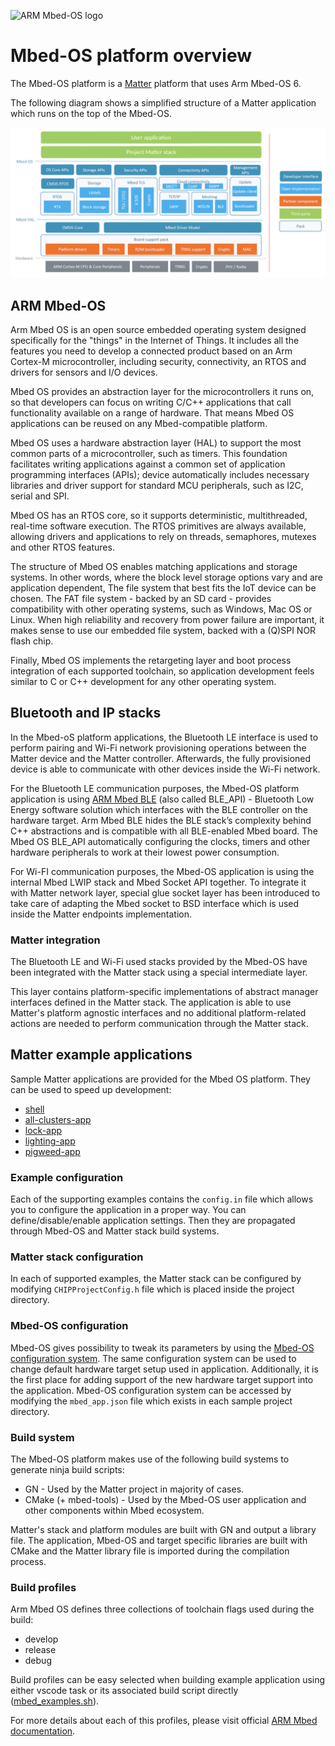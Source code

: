 ![ARM Mbed-OS logo](https://raw.githubusercontent.com/ARMmbed/mbed-os/master/logo.png)

# Mbed-OS platform overview

The Mbed-OS platform is a
[Matter](https://github.com/project-chip/connectedhomeip) platform that uses Arm
Mbed-OS 6.

The following diagram shows a simplified structure of a Matter application which
runs on the top of the Mbed-OS.

![matter_mbedos_overview_simplified](images/matter_mbedos_overview_simplified.png)

## ARM Mbed-OS

Arm Mbed OS is an open source embedded operating system designed specifically
for the "things" in the Internet of Things. It includes all the features you
need to develop a connected product based on an Arm Cortex-M microcontroller,
including security, connectivity, an RTOS and drivers for sensors and I/O
devices.

Mbed OS provides an abstraction layer for the microcontrollers it runs on, so
that developers can focus on writing C/C++ applications that call functionality
available on a range of hardware. That means Mbed OS applications can be reused
on any Mbed-compatible platform.

Mbed OS uses a hardware abstraction layer (HAL) to support the most common parts
of a microcontroller, such as timers. This foundation facilitates writing
applications against a common set of application programming interfaces (APIs);
device automatically includes necessary libraries and driver support for
standard MCU peripherals, such as I2C, serial and SPI.

Mbed OS has an RTOS core, so it supports deterministic, multithreaded, real-time
software execution. The RTOS primitives are always available, allowing drivers
and applications to rely on threads, semaphores, mutexes and other RTOS
features.

The structure of Mbed OS enables matching applications and storage systems. In
other words, where the block level storage options vary and are application
dependent, The file system that best fits the IoT device can be chosen. The FAT
file system - backed by an SD card - provides compatibility with other operating
systems, such as Windows, Mac OS or Linux. When high reliability and recovery
from power failure are important, it makes sense to use our embedded file
system, backed with a (Q)SPI NOR flash chip.

Finally, Mbed OS implements the retargeting layer and boot process integration
of each supported toolchain, so application development feels similar to C or
C++ development for any other operating system.

## Bluetooth and IP stacks

In the Mbed-oS platform applications, the Bluetooth LE interface is used to
perform pairing and Wi-Fi network provisioning operations between the Matter
device and the Matter controller. Afterwards, the fully provisioned device is
able to communicate with other devices inside the Wi-Fi network.

For the Bluetooth LE communication purposes, the Mbed-OS platform application is
using
[ARM Mbed BLE](https://os.mbed.com/docs/mbed-os/latest/apis/bluetooth-apis.html)
(also called BLE_API) - Bluetooth Low Energy software solution which interfaces
with the BLE controller on the hardware target. Arm Mbed BLE hides the BLE
stack’s complexity behind C++ abstractions and is compatible with all
BLE-enabled Mbed board. The Mbed OS BLE_API automatically configuring the
clocks, timers and other hardware peripherals to work at their lowest power
consumption.

For Wi-FI communication purposes, the Mbed-OS application is using the internal
Mbed LWIP stack and Mbed Socket API together. To integrate it with Matter
network layer, special glue socket layer has been introduced to take care of
adapting the Mbed socket to BSD interface which is used inside the Matter
endpoints implementation.

### Matter integration

The Bluetooth LE and Wi-Fi used stacks provided by the Mbed-OS have been
integrated with the Matter stack using a special intermediate layer.

This layer contains platform-specific implementations of abstract manager
interfaces defined in the Matter stack. The application is able to use Matter's
platform agnostic interfaces and no additional platform-related actions are
needed to perform communication through the Matter stack.

## Matter example applications

Sample Matter applications are provided for the Mbed OS platform. They can be
used to speed up development:

-   [shell](../../examples/shell/mbed)
-   [all-clusters-app](../../examples/all-clusters-app/mbed)
-   [lock-app](../../examples/lock-app/mbed/README.md)
-   [lighting-app](../../examples/lighting-app/mbed/README.md)
-   [pigweed-app](../../examples/pigweed-app/mbed/README.md)

### Example configuration

Each of the supporting examples contains the `config.in` file which allows you
to configure the application in a proper way. You can define/disable/enable
application settings. Then they are propagated through Mbed-OS and Matter stack
build systems.

### Matter stack configuration

In each of supported examples, the Matter stack can be configured by modifying
`CHIPProjectConfig.h` file which is placed inside the project directory.

### Mbed-OS configuration

Mbed-OS gives possibility to tweak its parameters by using the
[Mbed-OS configuration system](https://os.mbed.com/docs/mbed-os/latest/program-setup/advanced-configuration.html).
The same configuration system can be used to change default hardware target
setup used in application. Additionally, it is the first place for adding
support of the new hardware target support into the application. Mbed-OS
configuration system can be accessed by modifying the `mbed_app.json` file which
exists in each sample project directory.

### Build system

The Mbed-OS platform makes use of the following build systems to generate ninja
build scripts:

-   GN - Used by the Matter project in majority of cases.
-   CMake (+ mbed-tools) - Used by the Mbed-OS user application and other
    components within Mbed ecosystem.

Matter's stack and platform modules are built with GN and output a library file.
The application, Mbed-OS and target specific libraries are built with CMake and
the Matter library file is imported during the compilation process.

### Build profiles

Arm Mbed OS defines three collections of toolchain flags used during the build:

-   develop
-   release
-   debug

Build profiles can be easy selected when building example application using
either vscode task or its associated build script directly
([mbed_examples.sh](../../scripts/examples/mbed_example.sh)).

For more details about each of this profiles, please visit official
[ARM Mbed documentation](https://os.mbed.com/docs/mbed-os/latest/program-setup/build-profiles-and-rules.html).
